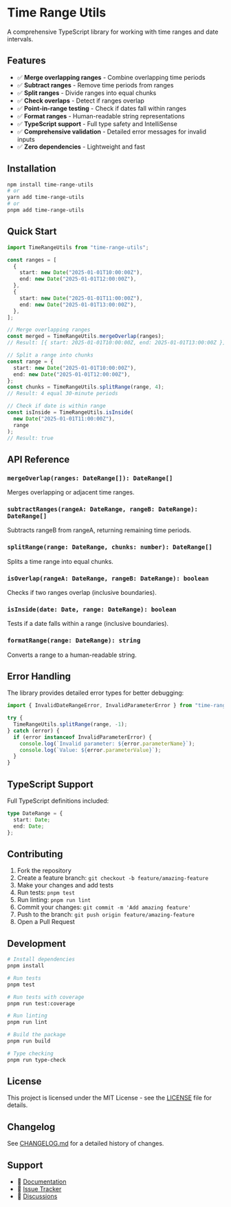 # Time Range Utils

A comprehensive TypeScript library for working with time ranges and date intervals.

## Features

- ✅ **Merge overlapping ranges** - Combine overlapping time periods
- ✅ **Subtract ranges** - Remove time periods from ranges
- ✅ **Split ranges** - Divide ranges into equal chunks
- ✅ **Check overlaps** - Detect if ranges overlap
- ✅ **Point-in-range testing** - Check if dates fall within ranges
- ✅ **Format ranges** - Human-readable string representations
- ✅ **TypeScript support** - Full type safety and IntelliSense
- ✅ **Comprehensive validation** - Detailed error messages for invalid inputs
- ✅ **Zero dependencies** - Lightweight and fast

## Installation

```bash
npm install time-range-utils
# or
yarn add time-range-utils
# or
pnpm add time-range-utils
```

## Quick Start

```typescript
import TimeRangeUtils from "time-range-utils";

const ranges = [
  {
    start: new Date("2025-01-01T10:00:00Z"),
    end: new Date("2025-01-01T12:00:00Z"),
  },
  {
    start: new Date("2025-01-01T11:00:00Z"),
    end: new Date("2025-01-01T13:00:00Z"),
  },
];

// Merge overlapping ranges
const merged = TimeRangeUtils.mergeOverlap(ranges);
// Result: [{ start: 2025-01-01T10:00:00Z, end: 2025-01-01T13:00:00Z }]

// Split a range into chunks
const range = {
  start: new Date("2025-01-01T10:00:00Z"),
  end: new Date("2025-01-01T12:00:00Z"),
};
const chunks = TimeRangeUtils.splitRange(range, 4);
// Result: 4 equal 30-minute periods

// Check if date is within range
const isInside = TimeRangeUtils.isInside(
  new Date("2025-01-01T11:00:00Z"),
  range
);
// Result: true
```

## API Reference

### `mergeOverlap(ranges: DateRange[]): DateRange[]`

Merges overlapping or adjacent time ranges.

### `subtractRanges(rangeA: DateRange, rangeB: DateRange): DateRange[]`

Subtracts rangeB from rangeA, returning remaining time periods.

### `splitRange(range: DateRange, chunks: number): DateRange[]`

Splits a time range into equal chunks.

### `isOverlap(rangeA: DateRange, rangeB: DateRange): boolean`

Checks if two ranges overlap (inclusive boundaries).

### `isInside(date: Date, range: DateRange): boolean`

Tests if a date falls within a range (inclusive boundaries).

### `formatRange(range: DateRange): string`

Converts a range to a human-readable string.

## Error Handling

The library provides detailed error types for better debugging:

```typescript
import { InvalidDateRangeError, InvalidParameterError } from "time-range-utils";

try {
  TimeRangeUtils.splitRange(range, -1);
} catch (error) {
  if (error instanceof InvalidParameterError) {
    console.log(`Invalid parameter: ${error.parameterName}`);
    console.log(`Value: ${error.parameterValue}`);
  }
}
```

## TypeScript Support

Full TypeScript definitions included:

```typescript
type DateRange = {
  start: Date;
  end: Date;
};
```

## Contributing

1. Fork the repository
2. Create a feature branch: `git checkout -b feature/amazing-feature`
3. Make your changes and add tests
4. Run tests: `pnpm test`
5. Run linting: `pnpm run lint`
6. Commit your changes: `git commit -m 'Add amazing feature'`
7. Push to the branch: `git push origin feature/amazing-feature`
8. Open a Pull Request

## Development

```bash
# Install dependencies
pnpm install

# Run tests
pnpm test

# Run tests with coverage
pnpm run test:coverage

# Run linting
pnpm run lint

# Build the package
pnpm run build

# Type checking
pnpm run type-check
```

## License

This project is licensed under the MIT License - see the [LICENSE](LICENSE) file for details.

## Changelog

See [CHANGELOG.md](CHANGELOG.md) for a detailed history of changes.

## Support

- 📖 [Documentation](https://github.com/zahfir/time-range-utils)
- 🐛 [Issue Tracker](https://github.com/zahfir/time-range-utils/issues)
- 💬 [Discussions](https://github.com/zahfir/time-range-utils/discussions)
